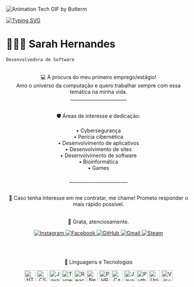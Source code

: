 
![Animation Tech GIF by Butlerm](https://github.com/user-attachments/assets/46479f76-e194-411d-aea0-c1f84db3673a)




<a href="https://git.io/typing-svg">
    <img src="https://readme-typing-svg.demolab.com?font=Sour+Gummy&weight=20000&size=30&duration=3000&pause=500&color=9E9E9E&background=D87CE000&width=435&lines=++++++++++++Bem+vindo+ao+meu+perfil!;++++++++++++Eu+sou+a+Sarah+%E2%99%A1" alt="Typing SVG" />
</a>

   # 👩🏻‍💻 Sarah Hernandes  
   `Desenvolvedora de Software` 
   <br><br>


<p align="center">
   💻 À procura do meu primeiro emprego/estágio!  
   <br>
   Amo o universo da computação e quero trabalhar sempre com essa temática na minha vida.  
   <br>  
   ________________________  
   <br><br>
</p>
<p align="center">
   🛡️ Áreas de interesse e dedicação: 
   <br><br>  
   • Cybersegurança <br>
   • Perícia cibernética <br>
   • Desenvolvimento de aplicativos <br>
   • Desenvolvimento de sites <br>
   • Desenvolvimento de software <br>
   • Bioinformática <br>
   • Games  
   <br><br>  
   _________________________  
   <br><br>
    </p>
<p align="center">
   📩 Caso tenha interesse em me contratar, me chame!  
   Prometo responder o mais rápido possível.  
   <br><br>  
  </p>
<p align="center">
   🙏 Grata, atenciosamente.  
</p>
<p align="center">
      <a href="https://www.instagram.com/saravihernandes/" target="_blank">
    <img 
        alt="Instagram" 
        title="Perfil no Instagram" 
        src="https://img.shields.io/badge/Instagram-E4405F?style=for-the-badge&logo=instagram&logoColor=white"
    />
</a>
<a href="https://www.facebook.com/vihernandesBRLDR/" target="_blank">
    <img 
        alt="Facebook" 
        title="Perfil no Facebook" 
        src="https://img.shields.io/badge/Facebook-1877F2?style=for-the-badge&logo=facebook&logoColor=white"
    />
</a>
<a href="https://github.com/SaraahBR" target="_blank">
    <img 
        alt="GitHub" 
        title="Perfil no GitHub" 
        src="https://img.shields.io/badge/GitHub-100000?style=for-the-badge&logo=github&logoColor=white"
    />
</a>
<a href="mailto:vihernandesbr@gmail.com" target="_blank">
    <img 
        alt="Gmail" 
        title="Enviar e-mail pelo Gmail" 
        src="https://img.shields.io/badge/Gmail-D14836?style=for-the-badge&logo=gmail&logoColor=white"
    />
</a>
<a href="https://steamcommunity.com/id/saraahvihernandesBR/" target="_blank">
    <img 
        alt="Steam" 
        title="Perfil no Steam" 
        src="https://img.shields.io/badge/Steam-000000?style=for-the-badge&logo=steam&logoColor=white"
    />
</a>
</p>
<br><br>
<p align="center">
🤖 Linguagens e Tecnologias
</p>
<p align="center">
<img 
    alt="HTML" 
    title="HTML" 
    width="30px" 
    src="https://cdn.jsdelivr.net/gh/devicons/devicon@latest/icons/html5/html5-original.svg" 
/>
<img 
    alt="CSS" 
    title="CSS"
    width="30px" 
    src="https://cdn.jsdelivr.net/gh/devicons/devicon@latest/icons/css3/css3-original.svg" 
/>
<img 
    alt="JavaScript" 
    title="JavaScript"
    width="30px" 
    src="https://cdn.jsdelivr.net/gh/devicons/devicon@latest/icons/javascript/javascript-original.svg" 
/>
<img 
    alt="TypeScript"
    title="TypeScript" 
    width="30px" 
    src="https://cdn.jsdelivr.net/gh/devicons/devicon@latest/icons/typescript/typescript-original.svg" 
/>
<img 
    alt="React"
    title="React" 
    width="30px" 
    src="https://cdn.jsdelivr.net/gh/devicons/devicon@latest/icons/react/react-original.svg" 
/>
<img 
    alt="Next.js" 
    title="Next.js"
    width="30px" 
    src="https://cdn.jsdelivr.net/gh/devicons/devicon@latest/icons/nextjs/nextjs-original.svg" 
/>
<img 
    alt="PHP" 
    title="PHP"
    width="30px" 
    src="https://cdn.jsdelivr.net/gh/devicons/devicon@latest/icons/php/php-original.svg" 
/>
<img 
    alt="C++" 
    title="C++"
    width="30px" 
    src="https://cdn.jsdelivr.net/gh/devicons/devicon@latest/icons/cplusplus/cplusplus-original.svg" 
/>
<img 
    alt="Java" 
    title="Java"
    width="30px" 
    src="https://cdn.jsdelivr.net/gh/devicons/devicon@latest/icons/java/java-original.svg" 
/>
<img 
    alt="Python" 
    title="Python"
    width="30px" 
    src="https://cdn.jsdelivr.net/gh/devicons/devicon@latest/icons/python/python-original.svg" 
/>
<img 
    alt="Unity" 
    title="Unity"
    width="30px" 
    src="https://cdn.jsdelivr.net/gh/devicons/devicon@latest/icons/unity/unity-original.svg" 
/>
<img 
    alt="Visual Studio Code" 
    title="Visual Studio Code"
    width="30px" 
    src="https://cdn.jsdelivr.net/gh/devicons/devicon@latest/icons/visualstudio/visualstudio-original.svg" 
/>
</p>

<br/>
<br/>



